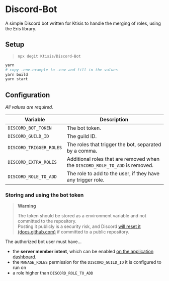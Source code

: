 # Discord-Bot

A simple Discord bot written for Ktisis to handle the merging of roles, using the Eris library.

## Setup

> `npx degit Ktisis/Discord-Bot`

```sh
yarn
# copy .env.example to .env and fill in the values
yarn build
yarn start
```

## Configuration

*All values are required.*

| Variable | Description |
| --- | --- |
| `DISCORD_BOT_TOKEN` | The bot token. |
| `DISCORD_GUILD_ID` | The guild ID. |
| `DISCORD_TRIGGER_ROLES` | The roles that trigger the bot, separated by a comma. |
| `DISCORD_EXTRA_ROLES` | Additional roles that are removed when the `DISCORD_ROLE_TO_ADD` is removed. |
| `DISCORD_ROLE_TO_ADD` | The role to add to the user, if they have any trigger role. |

### Storing and using the bot token

> **Warning**
> 
> The token should be stored as a environment variable and not committed to the repository.   
> Posting it publicly is a security risk, and Discord [will reset it (docs.github.com)](https://docs.github.com/en/code-security/secret-scanning/secret-scanning-patterns#supported-secrets-for-partner-patterns:~:text=Discord-,Discord%20Bot%20Token) if committed to a public repository.

The authorized bot user must have...
- the **server member intent**, which can be enabled [on the application dashboard](https://discord.com/developers/applications).
- the `MANAGE_ROLES` permission for the `DISCORD_GUILD_ID` it is configured to run on
- a role higher than `DISCORD_ROLE_TO_ADD`
